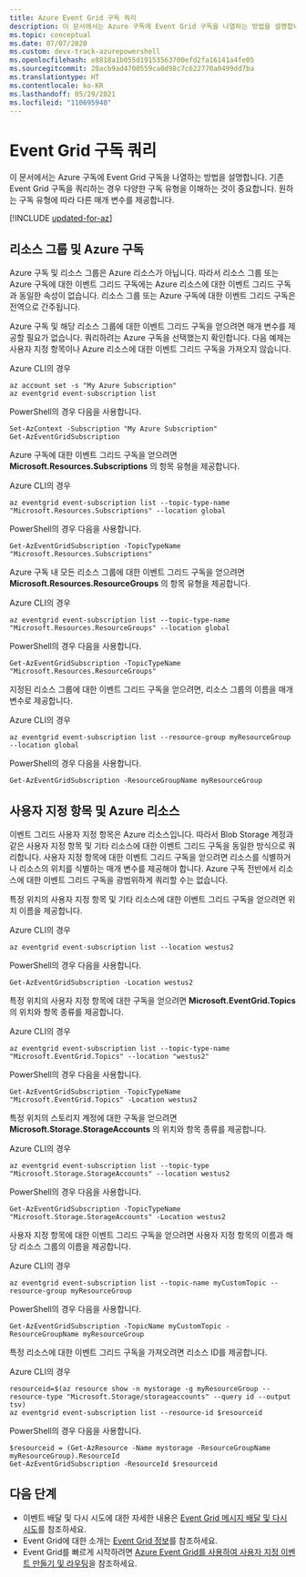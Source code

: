 ```yaml
---
title: Azure Event Grid 구독 쿼리
description: 이 문서에서는 Azure 구독에 Event Grid 구독을 나열하는 방법을 설명합니다. 구독 유형에 따라 다른 매개 변수를 제공합니다.
ms.topic: conceptual
ms.date: 07/07/2020
ms.custom: devx-track-azurepowershell
ms.openlocfilehash: e8818a1b055d19153563700efd2fa16141a4fe05
ms.sourcegitcommit: 20acb9ad4700559ca0d98c7c622770a0499dd7ba
ms.translationtype: HT
ms.contentlocale: ko-KR
ms.lasthandoff: 05/29/2021
ms.locfileid: "110695940"
---
```

# <a name="query-event-grid-subscriptions"></a>Event Grid 구독 쿼리 

이 문서에서는 Azure 구독에 Event Grid 구독을 나열하는 방법을 설명합니다. 기존 Event Grid 구독을 쿼리하는 경우 다양한 구독 유형을 이해하는 것이 중요합니다. 원하는 구독 유형에 따라 다른 매개 변수를 제공합니다.

[!INCLUDE [updated-for-az](../../includes/updated-for-az.md)]

## <a name="resource-groups-and-azure-subscriptions"></a>리소스 그룹 및 Azure 구독

Azure 구독 및 리소스 그룹은 Azure 리소스가 아닙니다. 따라서 리소스 그룹 또는 Azure 구독에 대한 이벤트 그리드 구독에는 Azure 리소스에 대한 이벤트 그리드 구독과 동일한 속성이 없습니다. 리소스 그룹 또는 Azure 구독에 대한 이벤트 그리드 구독은 전역으로 간주됩니다.

Azure 구독 및 해당 리소스 그룹에 대한 이벤트 그리드 구독을 얻으려면 매개 변수를 제공할 필요가 없습니다. 쿼리하려는 Azure 구독을 선택했는지 확인합니다. 다음 예제는 사용자 지정 항목이나 Azure 리소스에 대한 이벤트 그리드 구독을 가져오지 않습니다.

Azure CLI의 경우

```azurecli-interactive
az account set -s "My Azure Subscription"
az eventgrid event-subscription list
```

PowerShell의 경우 다음을 사용합니다.

```azurepowershell-interactive
Set-AzContext -Subscription "My Azure Subscription"
Get-AzEventGridSubscription
```

Azure 구독에 대한 이벤트 그리드 구독을 얻으려면 **Microsoft.Resources.Subscriptions** 의 항목 유형을 제공합니다.

Azure CLI의 경우

```azurecli-interactive
az eventgrid event-subscription list --topic-type-name "Microsoft.Resources.Subscriptions" --location global
```

PowerShell의 경우 다음을 사용합니다.

```azurepowershell-interactive
Get-AzEventGridSubscription -TopicTypeName "Microsoft.Resources.Subscriptions"
```

Azure 구독 내 모든 리소스 그룹에 대한 이벤트 그리드 구독을 얻으려면 **Microsoft.Resources.ResourceGroups** 의 항목 유형을 제공합니다.

Azure CLI의 경우

```azurecli-interactive
az eventgrid event-subscription list --topic-type-name "Microsoft.Resources.ResourceGroups" --location global
```

PowerShell의 경우 다음을 사용합니다.

```azurepowershell-interactive
Get-AzEventGridSubscription -TopicTypeName "Microsoft.Resources.ResourceGroups"
```

지정된 리소스 그룹에 대한 이벤트 그리드 구독을 얻으려면, 리소스 그룹의 이름을 매개 변수로 제공합니다.

Azure CLI의 경우

```azurecli-interactive
az eventgrid event-subscription list --resource-group myResourceGroup --location global
```

PowerShell의 경우 다음을 사용합니다.

```azurepowershell-interactive
Get-AzEventGridSubscription -ResourceGroupName myResourceGroup
```

## <a name="custom-topics-and-azure-resources"></a>사용자 지정 항목 및 Azure 리소스

이벤트 그리드 사용자 지정 항목은 Azure 리소스입니다. 따라서 Blob Storage 계정과 같은 사용자 지정 항목 및 기타 리소스에 대한 이벤트 그리드 구독을 동일한 방식으로 쿼리합니다. 사용자 지정 항목에 대한 이벤트 그리드 구독을 얻으려면 리소스를 식별하거나 리소스의 위치를 식별하는 매개 변수를 제공해야 합니다. Azure 구독 전반에서 리소스에 대한 이벤트 그리드 구독을 광범위하게 쿼리할 수는 없습니다.

특정 위치의 사용자 지정 항목 및 기타 리소스에 대한 이벤트 그리드 구독을 얻으려면 위치 이름을 제공합니다.

Azure CLI의 경우

```azurecli-interactive
az eventgrid event-subscription list --location westus2
```

PowerShell의 경우 다음을 사용합니다.

```azurepowershell-interactive
Get-AzEventGridSubscription -Location westus2
```

특정 위치의 사용자 지정 항목에 대한 구독을 얻으려면 **Microsoft.EventGrid.Topics** 의 위치와 항목 종류를 제공합니다.

Azure CLI의 경우

```azurecli-interactive
az eventgrid event-subscription list --topic-type-name "Microsoft.EventGrid.Topics" --location "westus2"
```

PowerShell의 경우 다음을 사용합니다.

```azurepowershell-interactive
Get-AzEventGridSubscription -TopicTypeName "Microsoft.EventGrid.Topics" -Location westus2
```

특정 위치의 스토리지 계정에 대한 구독을 얻으려면 **Microsoft.Storage.StorageAccounts** 의 위치와 항목 종류를 제공합니다.

Azure CLI의 경우

```azurecli-interactive
az eventgrid event-subscription list --topic-type "Microsoft.Storage.StorageAccounts" --location westus2
```

PowerShell의 경우 다음을 사용합니다.

```azurepowershell-interactive
Get-AzEventGridSubscription -TopicTypeName "Microsoft.Storage.StorageAccounts" -Location westus2
```

사용자 지정 항목에 대한 이벤트 그리드 구독을 얻으려면 사용자 지정 항목의 이름과 해당 리소스 그룹의 이름을 제공합니다.

Azure CLI의 경우

```azurecli-interactive
az eventgrid event-subscription list --topic-name myCustomTopic --resource-group myResourceGroup
```

PowerShell의 경우 다음을 사용합니다.

```azurepowershell-interactive
Get-AzEventGridSubscription -TopicName myCustomTopic -ResourceGroupName myResourceGroup
```

특정 리소스에 대한 이벤트 그리드 구독을 가져오려면 리소스 ID를 제공합니다.

Azure CLI의 경우

```azurecli-interactive
resourceid=$(az resource show -n mystorage -g myResourceGroup --resource-type "Microsoft.Storage/storageaccounts" --query id --output tsv)
az eventgrid event-subscription list --resource-id $resourceid
```

PowerShell의 경우 다음을 사용합니다.

```azurepowershell-interactive
$resourceid = (Get-AzResource -Name mystorage -ResourceGroupName myResourceGroup).ResourceId
Get-AzEventGridSubscription -ResourceId $resourceid
```

## <a name="next-steps"></a>다음 단계

* 이벤트 배달 및 다시 시도에 대한 자세한 내용은 [Event Grid 메시지 배달 및 다시 시도](delivery-and-retry.md)를 참조하세요.
* Event Grid에 대한 소개는 [Event Grid 정보](overview.md)를 참조하세요.
* Event Grid를 빠르게 시작하려면 [Azure Event Grid를 사용하여 사용자 지정 이벤트 만들기 및 라우팅](custom-event-quickstart.md)을 참조하세요.
